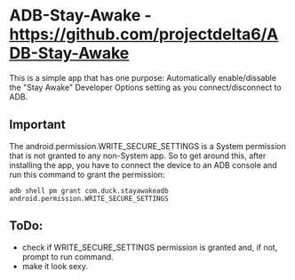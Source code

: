 # ADB-Stay-Awake - https://github.com/projectdelta6/ADB-Stay-Awake
This is a simple app that has one purpose: Automatically enable/dissable the "Stay Awake" Developer Options setting as you connect/disconnect to ADB.

## Important

The android.permission.WRITE_SECURE_SETTINGS is a System permission that is not granted to any non-System app.
So to get around this, after installing the app, you have to connect the device to an ADB console and run this command to grant the permission:
```
adb shell pm grant com.duck.stayawakeadb android.permission.WRITE_SECURE_SETTINGS
```

## ToDo:
* check if WRITE_SECURE_SETTINGS permission is granted and, if not, prompt to run command.
* make it look sexy.
